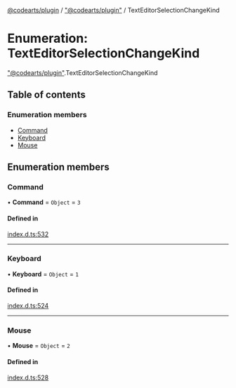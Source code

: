 [@codearts/plugin](../README.md) / ["@codearts/plugin"](../modules/_codearts_plugin_.md) / TextEditorSelectionChangeKind

# Enumeration: TextEditorSelectionChangeKind

["@codearts/plugin"](../modules/_codearts_plugin_.md).TextEditorSelectionChangeKind

## Table of contents

### Enumeration members

- [Command](codearts_plugin_.TextEditorSelectionChangeKind.md#command)
- [Keyboard](codearts_plugin_.TextEditorSelectionChangeKind.md#keyboard)
- [Mouse](codearts_plugin_.TextEditorSelectionChangeKind.md#mouse)

## Enumeration members

### Command

• **Command** = `Object` = `3`

#### Defined in

[index.d.ts:532](https://github.com/huaweicloud/cloudide-plugin-api/blob/203b986/index.d.ts#L532)

___

### Keyboard

• **Keyboard** = `Object` = `1`

#### Defined in

[index.d.ts:524](https://github.com/huaweicloud/cloudide-plugin-api/blob/203b986/index.d.ts#L524)

___

### Mouse

• **Mouse** = `Object` = `2`

#### Defined in

[index.d.ts:528](https://github.com/huaweicloud/cloudide-plugin-api/blob/203b986/index.d.ts#L528)
